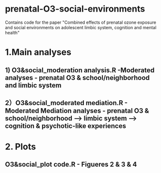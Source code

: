 # prenatal-O3-social-environments
Contains code for the paper "Combined effects of prenatal ozone exposure and social environments on adolescent limbic system, cognition and mental health"
# 1.Main analyses 
## 1) O3&social_moderation analysis.R -Moderated  analyses - prenatal O3 & school/neighborhood  and limbic system
## 2）O3&social_moderated mediation.R - Moderated Mediation analyses - prenatal O3 & school/neighborhood --> limbic system --> cognition & psychotic-like experiences
# 2. Plots
## O3&social_plot code.R - Figueres 2 & 3 & 4
